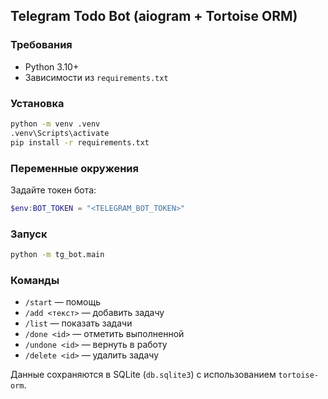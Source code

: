 ## Telegram Todo Bot (aiogram + Tortoise ORM)

### Требования
- Python 3.10+
- Зависимости из `requirements.txt`

### Установка
```bash
python -m venv .venv
.venv\Scripts\activate
pip install -r requirements.txt
```

### Переменные окружения
Задайте токен бота:
```powershell
$env:BOT_TOKEN = "<TELEGRAM_BOT_TOKEN>"
```

### Запуск
```bash
python -m tg_bot.main
```

### Команды
- `/start` — помощь
- `/add <текст>` — добавить задачу
- `/list` — показать задачи
- `/done <id>` — отметить выполненной
- `/undone <id>` — вернуть в работу
- `/delete <id>` — удалить задачу

Данные сохраняются в SQLite (`db.sqlite3`) с использованием `tortoise-orm`.


